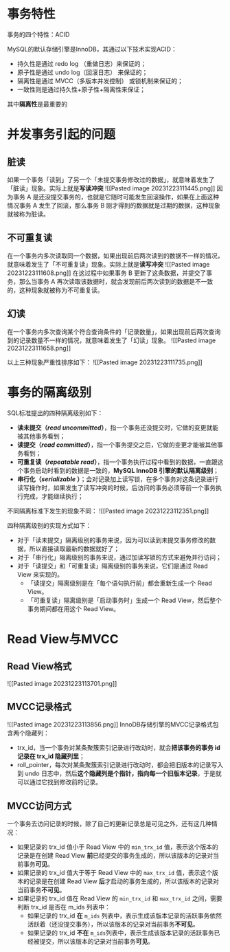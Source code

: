 # 事务特性
事务的四个特性：ACID

MySQL的默认存储引擎是InnoDB，其通过以下技术实现ACID：
- 持久性是通过 redo log （重做日志）来保证的；
- 原子性是通过 undo log（回滚日志） 来保证的；
- 隔离性是通过 MVCC（多版本并发控制） 或锁机制来保证的；
- 一致性则是通过持久性+原子性+隔离性来保证；

其中**隔离性**是最重要的

# 并发事务引起的问题
## 脏读
如果一个事务「读到」了另一个「未提交事务修改过的数据」，就意味着发生了「脏读」现象。实际上就是**写读冲突**
![[Pasted image 20231223111445.png]]
因为事务 A 是还没提交事务的，也就是它随时可能发生回滚操作，如果在上面这种情况事务 A 发生了回滚，那么事务 B 刚才得到的数据就是过期的数据，这种现象就被称为脏读。

## 不可重复读
在一个事务内多次读取同一个数据，如果出现前后两次读到的数据不一样的情况，就意味着发生了「不可重复读」现象。实际上就是**读写冲突**
![[Pasted image 20231223111608.png]]
在这过程中如果事务 B 更新了这条数据，并提交了事务，那么当事务 A 再次读取该数据时，就会发现前后两次读到的数据是不一致的，这种现象就被称为不可重复读。

## 幻读
在一个事务内多次查询某个符合查询条件的「记录数量」，如果出现前后两次查询到的记录数量不一样的情况，就意味着发生了「幻读」现象。
![[Pasted image 20231223111658.png]]

以上三种现象严重性排序如下：
![[Pasted image 20231223111735.png]]


# 事务的隔离级别
SQL标准提出的四种隔离级别如下：
- **读未提交（_read uncommitted_）**，指一个事务还没提交时，它做的变更就能被其他事务看到；
- **读提交（_read committed_）**，指一个事务提交之后，它做的变更才能被其他事务看到；
- **可重复读（_repeatable read_）**，指一个事务执行过程中看到的数据，一直跟这个事务启动时看到的数据是一致的，**MySQL InnoDB 引擎的默认隔离级别**；
- **串行化（_serializable_ ）**；会对记录加上读写锁，在多个事务对这条记录进行读写操作时，如果发生了读写冲突的时候，后访问的事务必须等前一个事务执行完成，才能继续执行；

不同隔离标准下发生的现象不同：
![[Pasted image 20231223112351.png]]


四种隔离级别的实现方式如下：
- 对于「读未提交」隔离级别的事务来说，因为可以读到未提交事务修改的数据，所以直接读取最新的数据就好了；
- 对于「串行化」隔离级别的事务来说，通过加读写锁的方式来避免并行访问；
- 对于「读提交」和「可重复读」隔离级别的事务来说，它们是通过 Read View 来实现的。
	- 「读提交」隔离级别是在「每个语句执行前」都会重新生成一个 Read View。
	- 「可重复读」隔离级别是「启动事务时」生成一个 Read View，然后整个事务期间都在用这个 Read View。


# Read View与MVCC
## Read View格式
![[Pasted image 20231223113701.png]]

## MVCC记录格式
![[Pasted image 20231223113856.png]]
InnoDB存储引擎的MVCC记录格式包含两个隐藏列：
- trx_id，当一个事务对某条聚簇索引记录进行改动时，就会**把该事务的事务 id 记录在 trx_id 隐藏列里**；
- roll_pointer，每次对某条聚簇索引记录进行改动时，都会把旧版本的记录写入到 undo 日志中，然后**这个隐藏列是个指针，指向每一个旧版本记录**，于是就可以通过它找到修改前的记录。

## MVCC访问方式
一个事务去访问记录的时候，除了自己的更新记录总是可见之外，还有这几种情况：
- 如果记录的 trx_id 值小于 Read View 中的 `min_trx_id` 值，表示这个版本的记录是在创建 Read View **前**已经提交的事务生成的，所以该版本的记录对当前事务**可见**。
- 如果记录的 trx_id 值大于等于 Read View 中的 `max_trx_id` 值，表示这个版本的记录是在创建 Read View **后**才启动的事务生成的，所以该版本的记录对当前事务**不可见**。
- 如果记录的 trx_id 值在 Read View 的 `min_trx_id` 和 `max_trx_id` 之间，需要判断 trx_id 是否在 m_ids 列表中：
    - 如果记录的 trx_id **在** `m_ids` 列表中，表示生成该版本记录的活跃事务依然活跃着（还没提交事务），所以该版本的记录对当前事务**不可见**。
    - 如果记录的 trx_id **不在** `m_ids`列表中，表示生成该版本记录的活跃事务已经被提交，所以该版本的记录对当前事务**可见**。



